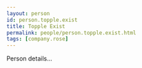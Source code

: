 ```yaml
---
layout: person
id: person.topple.exist
title: Topple Exist
permalink: people/person.topple.exist.html
tags: [company.rose]
---
```


Person details...